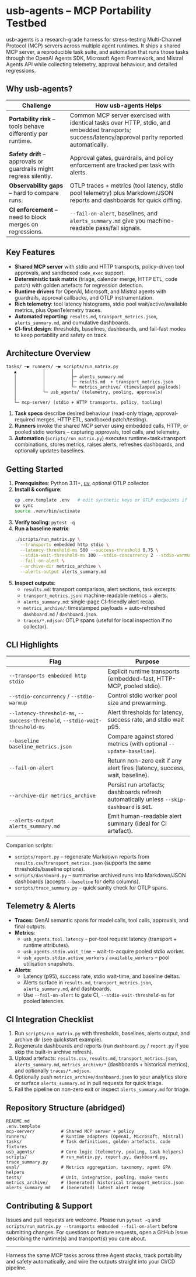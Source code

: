 # usb-agents – MCP Portability Testbed

usb-agents is a research-grade harness for stress-testing Multi-Channel Protocol (MCP) servers across multiple agent runtimes. It ships a shared MCP server, a reproducible task suite, and automation that runs those tasks through the OpenAI Agents SDK, Microsoft Agent Framework, and Mistral Agents API while collecting telemetry, approval behaviour, and detailed regressions.

## Why usb-agents?

| Challenge | How usb-agents Helps |
| --- | --- |
| **Portability risk** – tools behave differently per runtime. | Common MCP server exercised with identical tasks over HTTP, stdio, and embedded transports; success/latency/approval parity reported automatically. |
| **Safety drift** – approvals or guardrails might regress silently. | Approval gates, guardrails, and policy enforcement are tracked per task with alerts. |
| **Observability gaps** – hard to compare runs. | OTLP traces + metrics (tool latency, stdio pool telemetry) plus Markdown/JSON reports and dashboards for quick diffing. |
| **CI enforcement** – need to block merges on regressions. | `--fail-on-alert`, baselines, and `alerts_summary.md` give you machine-readable pass/fail signals. |

## Key Features

- **Shared MCP server** with stdio and HTTP transports, policy-driven tool approvals, and sandboxed `code_exec` support.
- **Deterministic task matrix** (triage, calendar merge, HTTP ETL, code patch) with golden artefacts for regression detection.
- **Runtime drivers** for OpenAI, Microsoft, and Mistral agents with guardrails, approval callbacks, and OTLP instrumentation.
- **Rich telemetry**: tool latency histograms, stdio pool wait/active/available metrics, plus OpenTelemetry traces.
- **Automated reporting**: `results.md`, `transport_metrics.json`, `alerts_summary.md`, and cumulative dashboards.
- **CI-first design**: thresholds, baselines, dashboards, and fail-fast modes to keep portability and safety on track.

## Architecture Overview

```
tasks/ ─▶ runners/ ─▶ scripts/run_matrix.py
   ▲          │          │
   │          │          ├─ alerts_summary.md
   │          │          ├─ results.md  + transport_metrics.json
   │          │          └─ metrics_archive/ (timestamped payloads)
   │          └─ usb_agents/ (telemetry, pooling, approvals)
   │
   └─ mcp-server/ (stdio + HTTP transports, policy, tooling)
```

1. **Task specs** describe desired behaviour (read-only triage, approval-required merges, HTTP ETL, sandboxed patch/testing).
2. **Runners** invoke the shared MCP server using embedded calls, HTTP, or pooled stdio workers – capturing approvals, tool calls, and telemetry.
3. **Automation** (`scripts/run_matrix.py`) executes runtime×task×transport combinations, stores metrics, raises alerts, refreshes dashboards, and optionally updates baselines.

## Getting Started

1. **Prerequisites**: Python 3.11+, [uv](https://github.com/astral-sh/uv), optional OTLP collector.
2. **Install & configure**:
   ```bash
   cp .env.template .env   # edit synthetic keys or OTLP endpoints if needed
   uv sync
   source .venv/bin/activate
   ```
3. **Verify tooling**: `pytest -q`
4. **Run a baseline matrix**:
   ```bash
   ./scripts/run_matrix.py \
     --transports embedded http stdio \
     --latency-threshold-ms 500 --success-threshold 0.75 \
     --stdio-wait-threshold-ms 100 --stdio-concurrency 2 --stdio-warmup 2 \
     --fail-on-alert \
     --archive-dir metrics_archive \
     --alerts-output alerts_summary.md
   ```
5. **Inspect outputs**:
   - `results.md`: transport comparison, alert sections, task excerpts.
   - `transport_metrics.json`: machine-readable metrics + alerts.
   - `alerts_summary.md`: single-page CI-friendly alert recap.
   - `metrics_archive/`: timestamped payloads + auto-refreshed `dashboard.md` / `dashboard.json`.
   - `traces/*.ndjson`: OTLP spans (useful for local inspection if no collector).

## CLI Highlights

| Flag | Purpose |
| --- | --- |
| `--transports embedded http stdio` | Explicit runtime transports (embedded-fast, HTTP-MCP, pooled stdio). |
| `--stdio-concurrency` / `--stdio-warmup` | Control stdio worker pool size and prewarming. |
| `--latency-threshold-ms`, `--success-threshold`, `--stdio-wait-threshold-ms` | Alert thresholds for latency, success rate, and stdio wait p95. |
| `--baseline baseline_metrics.json` | Compare against stored metrics (with optional `--update-baseline`). |
| `--fail-on-alert` | Return non-zero exit if any alert fires (latency, success, wait, baseline). |
| `--archive-dir metrics_archive` | Persist run artefacts; dashboards refresh automatically unless `--skip-dashboard` is set. |
| `--alerts-output alerts_summary.md` | Emit human-readable alert summary (ideal for CI artefact). |

Companion scripts:

- `scripts/report.py` – regenerate Markdown reports from `results.csv`/`transport_metrics.json` (supports the same thresholds/baseline options).
- `scripts/dashboard.py` – summarise archived runs into Markdown/JSON dashboards (accepts `--baseline` for delta columns).
- `scripts/trace_summary.py` – quick sanity check for OTLP spans.

## Telemetry & Alerts

- **Traces**: GenAI semantic spans for model calls, tool calls, approvals, and final outputs.
- **Metrics**:
  - `usb_agents.tool.latency` – per-tool request latency (transport + runtime attributes).
  - `usb_agents.stdio.wait_time` – wait-to-acquire pooled stdio worker.
  - `usb_agents.stdio.active_workers` / `available_workers` – pool utilisation snapshots.
- **Alerts**:
  - Latency (p95), success rate, stdio wait-time, and baseline deltas.
  - Alerts surface in `results.md`, `transport_metrics.json`, `alerts_summary.md`, and dashboards.
  - Use `--fail-on-alert` to gate CI, `--stdio-wait-threshold-ms` for pooled latencies.

## CI Integration Checklist

1. Run `scripts/run_matrix.py` with thresholds, baselines, alerts output, and archive dir (see quickstart example).
2. Regenerate dashboards and reports (run `dashboard.py` / `report.py` if you skip the built-in archive refresh).
3. Upload artefacts: `results.csv`, `results.md`, `transport_metrics.json`, `alerts_summary.md`, `metrics_archive/*` (dashboards + historical metrics), and optionally `traces/*.ndjson`.
4. Optionally push `metrics_archive/dashboard.json` to your analytics store or surface `alerts_summary.md` in pull requests for quick triage.
4. Fail the pipeline on non-zero exit or inspect `alerts_summary.md` for triage.

## Repository Structure (abridged)

```
README.md
.env.template
mcp-server/          # Shared MCP server + policy
runners/             # Runtime adapters (OpenAI, Microsoft, Mistral)
tasks/               # Task definitions, golden artefacts, code fixtures
usb_agents/          # Core logic (telemetry, pooling, task helpers)
scripts/             # run_matrix.py, report.py, dashboard.py, trace_summary.py
eval/                # Metrics aggregation, taxonomy, agent GPA helpers
tests/               # Unit, integration, pooling, smoke tests
metrics_archive/     # (Generated) historical transport_metrics.json
alerts_summary.md    # (Generated) latest alert recap
```

## Contributing & Support

Issues and pull requests are welcome. Please run `pytest -q` and `scripts/run_matrix.py --transports embedded --fail-on-alert` before submitting changes. For questions or feature requests, open a GitHub issue describing the runtime(s) and transport(s) you care about.

---

Harness the same MCP tasks across three Agent stacks, track portability and safety automatically, and wire the outputs straight into your CI/CD pipeline.
